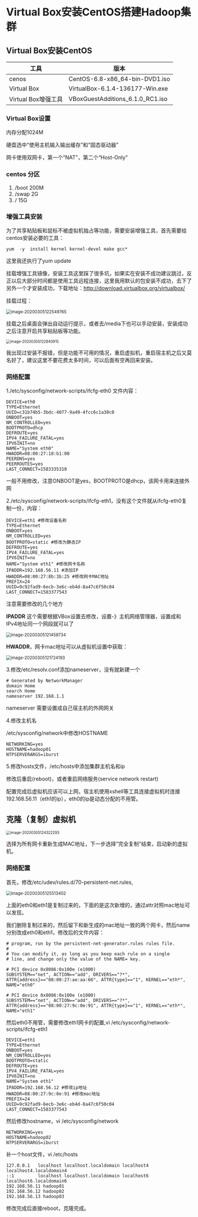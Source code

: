 # Virtual Box安装CentOS搭建Hadoop集群

## Virtual Box安装CentOS

| 工具                | 版本                             |
| ------------------- | -------------------------------- |
| cenos               | CentOS-6.8-x86_64-bin-DVD1.iso   |
| Virtual Box         | VirtualBox-6.1.4-136177-Win.exe  |
| Virtual Box增强工具 | VBoxGuestAdditions_6.1.0_RC1.iso |

### Virtual Box设置

内存分配1024M

硬盘选中“使用主机输入输出缓存”和“固态驱动器”

网卡使用双网卡，第一个“NAT”，第二个“Host-Only”

### centos 分区

1. /boot 200M
2. /swap 2G
3. / 15G

### 增强工具安装

为了共享粘贴板和鼠标不被虚拟机独占等功能，需要安装增强工具，首先需要给centos安装必要的工具：

```shel
yum  -y  install kernel kernel-devel make gcc*
```

这里我还执行了yum update

挂载增强工具镜像，安装工具这里踩了很多坑，如果实在安装不成功建议跳过，反正以后大部分时间都是使用工具远程连接，这里我用默认的包安装不成功，去下了另外一个才安装成功，下载地址：http://download.virtualbox.org/virtualbox/

挂载过程：

<img src="D:\githup\irmp.github.io.git\images\image-20200305122549765.png" alt="image-20200305122549765" style="zoom:80%;" />

挂载之后桌面会弹出自动运行提示，或者去/media下也可以手动安装，安装成功之后注意开启共享粘贴板等功能。

<img src="D:\githup\irmp.github.io.git\images\image-20200305122840915.png" alt="image-20200305122840915" style="zoom:70%;" />

我出现过安装不报错，但是功能不可用的情况，重启虚拟机，重启宿主机之后又莫名好了，建议这里不要花费太多时间，可以后面有空再回来安装。

### 网络配置

1./etc/sysconfig/network-scripts/ifcfg-eth0 文件内容：

```shell
DEVICE=eth0
TYPE=Ethernet
UUID=c31b74b5-3bdc-4077-9a49-4fcc6c1a30c0
ONBOOT=yes
NM_CONTROLLED=yes
BOOTPROTO=dhcp
DEFROUTE=yes
IPV4_FAILURE_FATAL=yes
IPV6INIT=no
NAME="System eth0"
HWADDR=08:00:27:18:b1:00
PEERDNS=yes
PEERROUTES=yes
LAST_CONNECT=1583335310
```

一般不用修改，注意ONBOOT是yes，BOOTPROTO是dhcp，该网卡用来连接外网

2./etc/sysconfig/network-scripts/ifcfg-eth1，没有这个文件就从ifcfg-eth0复制一份，内容：

```shell
DEVICE=eth1 #修改设备名称
TYPE=Ethernet
ONBOOT=yes
NM_CONTROLLED=yes
BOOTPROTO=static #修改为静态IP
DEFROUTE=yes
IPV4_FAILURE_FATAL=yes
IPV6INIT=no
NAME="System eth1" #修改网卡名称
IPADDR=192.168.56.11 #添加IP
HWADDR=08:00:27:8b:3b:25 #修改网卡MAC地址
PREFIX=24
UUID=9c92fad9-6ecb-3e6c-eb4d-8a47c6f50c04
LAST_CONNECT=1583377543
```

注意需要修改的几个地方

**IPADDR** 这个需要根据VBox设置去修改，设置-》主机网络管理器，设置成和IPv4地址同一个网段就可以了

<img src="D:\githup\irmp.github.io.git\images\image-20200305121458734.png" alt="image-20200305121458734" style="zoom: 80%;" />

**HWADDR**，网卡mac地址可以从虚拟机设置中获取：

<img src="D:\githup\irmp.github.io.git\images\image-20200305121724193.png" alt="image-20200305121724193" style="zoom:80%;" />

3.修改/etc/resolv.conf添加nameserver，没有就新建一个

```shell
# Generated by NetworkManager
domain Home
search Home
nameserver 192.168.1.1
```

nameserver 需要设置成自己宿主机的外网网关

4.修改主机名

/etc/sysconfig/network中修改HOSTNAME

```shell
NETWORKING=yes
HOSTNAME=hadoop01
NTPSERVERARGS=iburst
```

5.修改hosts文件，/etc/hosts中添加集群主机名和ip

修改后重启(reboot)，或者重启网络服务(service network restart) 

配置完成后虚拟机应该可以上网，宿主机使用xshell等工具连接虚拟机时连接192.168.56.11（eth1的ip），eth0的ip是动态分配的不用管。



## 克隆（复制）虚拟机

<img src="D:\githup\irmp.github.io.git\images\image-20200305124322293.png" alt="image-20200305124322293" style="zoom:70%;" />

选择为所有网卡重新生成MAC地址，下一步选择”完全复制“结束，启动新的虚拟机。

### 网络配置

首先，修改/etc/udev/rules.d/70-persistent-net.rules,

<img src="D:\githup\irmp.github.io.git\images\image-20200305125513402.png" alt="image-20200305125513402" style="zoom: 80%;" />

上面的eth0和eth1是复制过来的，下面的是这次新增的，通过attr对照mac地址可以发现。

我们删除复制过来的，然后留下和新生成的mac地址一致的两个网卡，然后name分别改成eth0和eth1，修改后的文件内容：

```shell
# program, run by the persistent-net-generator.rules rules file.
#
# You can modify it, as long as you keep each rule on a single
# line, and change only the value of the NAME= key.

# PCI device 0x8086:0x100e (e1000)
SUBSYSTEM=="net", ACTION=="add", DRIVERS=="?*", ATTR{address}=="08:00:27:ae:aa:66", ATTR{type}=="1", KERNEL=="eth*", NAME="eth0"

# PCI device 0x8086:0x100e (e1000)
SUBSYSTEM=="net", ACTION=="add", DRIVERS=="?*", ATTR{address}=="08:00:27:9c:0e:91", ATTR{type}=="1", KERNEL=="eth*", NAME="eth1"
```

然后eth0不用管，需要修改eth1网卡的配置,vi /etc/sysconfig/network-scripts/ifcfg-eth1

```shell
DEVICE=eth1
TYPE=Ethernet
ONBOOT=yes
NM_CONTROLLED=yes
BOOTPROTO=static
DEFROUTE=yes
IPV4_FAILURE_FATAL=yes
IPV6INIT=no
NAME="System eth1"
IPADDR=192.168.56.12 #修改ip地址
HWADDR=08:00:27:9c:0e:91 #修改mac地址
PREFIX=24
UUID=9c92fad9-6ecb-3e6c-eb4d-8a47c6f50c04
LAST_CONNECT=1583377543
```

然后修改hostname，vi /etc/sysconfig/network

```shell
NETWORKING=yes
HOSTNAME=hadoop02
NTPSERVERARGS=iburst
```

补一个host文件，vi /etc/hosts

```shell
127.0.0.1   localhost localhost.localdomain localhost4 localhost4.localdomain4
::1         localhost localhost.localdomain localhost6 localhost6.localdomain6
192.168.56.11 hadoop01
192.168.56.12 hadoop02
192.168.56.13 hadoop03
```

修改完成后直接reboot，克隆完成。